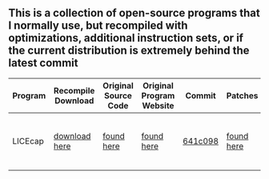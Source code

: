 ## This is a collection of open-source programs that I normally use, but recompiled with optimizations, additional instruction sets, or if the current distribution is extremely behind the latest commit

| Program | Recompile Download | Original Source Code | Original Program Website | Commit | Patches | Optimization |
| - | - | - | - | - | - | - |
| LICEcap | [download here](https://github.com/Hxxzii/Recompiles/releases/download/1/licecap.exe) | [found here](https://github.com/justinfrankel/licecap) | [found here]((https://www.cockos.com/licecap/)) | [641c098](https://github.com/justinfrankel/licecap/commit/641c098841f8d85bd871332b6b4ae9510022f986) | [found here](./recompilePatches/licecap/) | `x64 omitframepointers avx512 latestversion favorspeed aggressiveinlinecandidates`... (the rest can be found in the [Patches](./recompilePatches/licecap))
